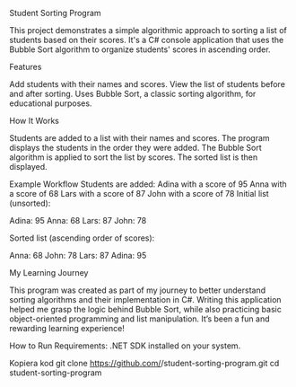 Student Sorting Program

This project demonstrates a simple algorithmic approach to sorting a list of students based on their scores. It's a C# console application that uses the Bubble Sort algorithm 
to organize students' scores in ascending order.

Features

Add students with their names and scores.
View the list of students before and after sorting.
Uses Bubble Sort, a classic sorting algorithm, for educational purposes.

How It Works

Students are added to a list with their names and scores.
The program displays the students in the order they were added.
The Bubble Sort algorithm is applied to sort the list by scores.
The sorted list is then displayed.

Example Workflow
Students are added:
Adina with a score of 95
Anna with a score of 68
Lars with a score of 87
John with a score of 78
Initial list (unsorted):


Adina: 95
Anna: 68
Lars: 87
John: 78

Sorted list (ascending order of scores):

Anna: 68
John: 78
Lars: 87
Adina: 95

My Learning Journey

This program was created as part of my journey to better understand sorting algorithms and their implementation in C#. 
Writing this application helped me grasp the logic behind Bubble Sort, while also practicing basic object-oriented programming and list manipulation. 
It’s been a fun and rewarding learning experience!

How to Run
Requirements:
.NET SDK installed on your system.

Kopiera kod
git clone https://github.com/<your-username>/student-sorting-program.git
cd student-sorting-program

